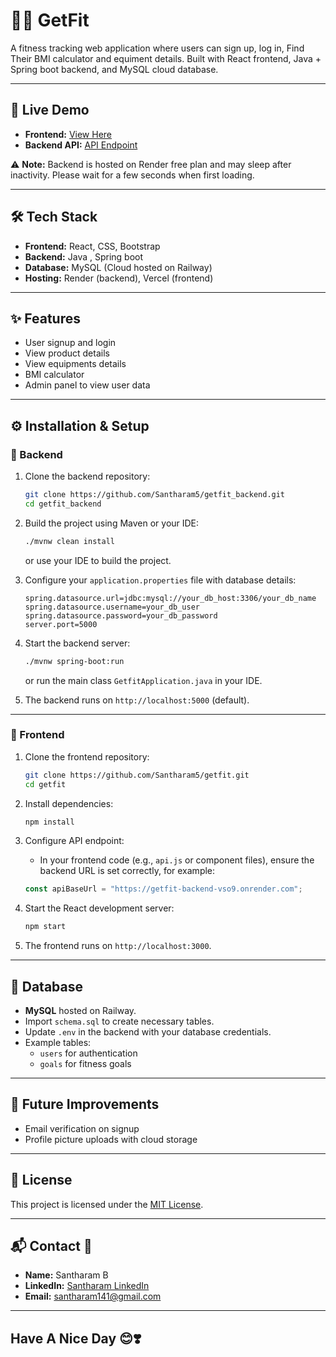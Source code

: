 # 🏋️‍♂️ GetFit

A fitness tracking web application where users can sign up, log in, Find Their BMI calculator and equiment details. Built with React frontend, Java + Spring boot backend, and MySQL cloud database.

---

## 🔗 Live Demo

- **Frontend:** [View Here](https://get-fit-git-main-santharam-bs-projects.vercel.app/)
- **Backend API:** [API Endpoint](https://getfit-backend-vso9.onrender.com)

⚠️ **Note:** Backend is hosted on Render free plan and may sleep after inactivity. Please wait for a few seconds when first loading.

---

## 🛠️ Tech Stack

- **Frontend:** React, CSS, Bootstrap
- **Backend:** Java , Spring boot
- **Database:** MySQL (Cloud hosted on Railway)
- **Hosting:** Render (backend), Vercel (frontend)

---

## ✨ Features

- User signup and login
- View product details
- View equipments details
- BMI calculator
- Admin panel to view user data 

---

## ⚙️ Installation & Setup

### 🔹 Backend

1. Clone the backend repository:

    ```bash
    git clone https://github.com/Santharam5/getfit_backend.git
    cd getfit_backend
    ```

2. Build the project using Maven or your IDE:

    ```bash
    ./mvnw clean install
    ```
    or use your IDE to build the project.

3. Configure your `application.properties` file with database details:

    ```
    spring.datasource.url=jdbc:mysql://your_db_host:3306/your_db_name
    spring.datasource.username=your_db_user
    spring.datasource.password=your_db_password
    server.port=5000
    ```

4. Start the backend server:

      ```bash
    ./mvnw spring-boot:run
    ```

    or run the main class `GetfitApplication.java` in your IDE.

5. The backend runs on `http://localhost:5000` (default).

---

### 🔹 Frontend

1. Clone the frontend repository:

    ```bash
    git clone https://github.com/Santharam5/getfit.git
    cd getfit
    ```

2. Install dependencies:

    ```bash
    npm install
    ```

3. Configure API endpoint:

   - In your frontend code (e.g., `api.js` or component files), ensure the backend URL is set correctly, for example:

    ```js
    const apiBaseUrl = "https://getfit-backend-vso9.onrender.com";
    ```

4. Start the React development server:

    ```bash
    npm start
    ```

5. The frontend runs on `http://localhost:3000`.

---

## 💾 Database

- **MySQL** hosted on Railway.
- Import `schema.sql` to create necessary tables.
- Update `.env` in the backend with your database credentials.
- Example tables:
  - `users` for authentication
  - `goals` for fitness goals

---



## 🚀 Future Improvements


- Email verification on signup
- Profile picture uploads with cloud storage

---

## 📄 License

This project is licensed under the [MIT License](LICENSE).

---

## 📬 Contact 👋

- **Name:** Santharam B
- **LinkedIn:** [Santharam LinkedIn](https://www.linkedin.com/in/santha-ram-b4a894263/)
- **Email:** santharam141@gmail.com

---
## Have A Nice Day 😊❣️

